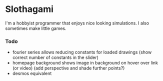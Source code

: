 # Slothagami
I'm a hobbyist programmer that enjoys nice looking simulations. I also sometimes make little games.

### Todo
- fourier series allows reducing constants for loaded drawings (show correct number of constants in the slider)
- homepage background shows image in background on hover over link (or video) (add perspective and shade further points?)
- desmos equivalent
